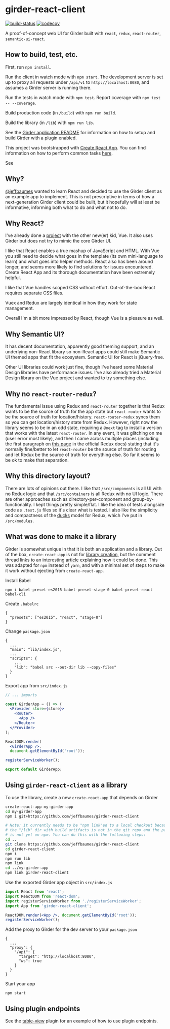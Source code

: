 # girder-react-client

[![build-status](https://circleci.com/gh/jeffbaumes/girder-react-client.svg?style=shield)](https://circleci.com/gh/jeffbaumes/girder-react-client)
[![codecov](https://codecov.io/gh/jeffbaumes/girder-react-client/branch/master/graph/badge.svg)](https://codecov.io/gh/jeffbaumes/girder-react-client/branch/master)

A proof-of-concept web UI for Girder built with
`react`, `redux`, `react-router`, `semantic-ui-react`.

## How to build, test, etc.

First, run `npm install`.

Run the client in watch mode with `npm start`.
The development server is set up to proxy all requests under `/api/v1` to `http://localhost:8080`,
and assumes a Girder server is running there.

Run the tests in watch mode with `npm test`. Report coverage with `npm test -- --coverage`.

Build production code (in `/build`) with `npm run build`.

Build the library (in `/lib`) with `npm run lib`.

See the [Girder application README](app) for information on how to setup and build Girder with a plugin enabled.

This project was bootstrapped with [Create React App](https://github.com/facebookincubator/create-react-app).
You can find information on how to perform common tasks
[here](https://github.com/facebookincubator/create-react-app/blob/master/packages/react-scripts/template/README.md).

See

## Why?

[@jeffbaumes](https://github.com/jeffbaumes) wanted to learn React and decided to use
the Girder client as an example app to implement. This is not prescriptive in terms of
how a next-generation Girder client could be built, but it hopefully will at least be
informative, informing both what to do and what not to do.

## Why React?

I've already done a [project](https://github.com/arborworkflows/arbor_apps) with the other
new(er) kid, Vue. It also uses Girder but does not try to mimic the core Girder UI.

I like that React enables a true mashup of JavaScript and HTML. With Vue you still need to
decide what goes in the template (its own mini-language to learn) and what goes into helper methods.
React also has been around longer, and seems more likely to find solutions for issues
encountered. Create React App and its thorough documentation have been extremely helpful.

I like that Vue handles scoped CSS without effort. Out-of-the-box React requires separate CSS files.

Vuex and Redux are largely identical in how they work for state management.

Overall I'm a bit more impressed by React, though Vue is a pleasure as well.

## Why Semantic UI?

It has decent documentation, apparently good theming support, and an underlying non-React library
so non-React apps could still make Semantic UI themed apps that fit the ecosystem. Semantic UI for
React is jQuery-free.

Other UI libraries could work just fine, though I've heard some Material Design libraries
have performance issues. I've also already tried a Material Design library on the Vue project
and wanted to try something else.

## Why no `react-router-redux`?

The fundamental issue using Redux and `react-router` together is that
Redux wants to be the source of truth for the app state
but `react-router` wants to be the source of truth for location/history. `react-router-redux`
syncs them so you can get location/history state from Redux. However, right now the library
seems to be in an odd state, requiring a `@next` tag to install a version that works with
the latest `react-router`.
In any event, it was glitching on me (user error most likely), and then I came across multiple
places (including the first paragraph on
[this page](https://redux.js.org/docs/advanced/UsageWithReactRouter.html)
in the official Redux docs) stating that it's normally fine/better to let `react-router` be
the source of truth for routing and let Redux be the source of truth for everything else.
So far it seems to be ok to make that separation.

## Why this directory layout?

There are lots of opinions out there. I like that `/src/components` is all UI with no Redux logic
and that `/src/containers` is all Redux with no UI logic. There are other approaches such as
directory-per-component and group-by-functionality. I kept things pretty simple/flat.
I like the idea of tests alongside code as `.test.js` files so it's clear what is tested.
I also like the simplicity and compactness of the
[ducks](https://medium.com/@scbarrus/the-ducks-file-structure-for-redux-d63c41b7035c)
model for Redux, which I've put in `/src/modules`.

## What was done to make it a library

Girder is somewhat unique in that it is both an application and a library.
Out of the box, `create-react-app` is not for
[library creation](https://github.com/facebookincubator/create-react-app/issues/907#issuecomment-253998607),
but the comment thread links to an interesting
[article](https://medium.com/@lokhmakov/best-way-to-create-npm-packages-with-create-react-app-b24dd449c354)
explaining how it could be done.
This was adapted for `npm` instead of `yarn`, and with a minimal set of steps to
make it work without ejecting from `create-react-app`.

Install Babel
```
npm i babel-preset-es2015 babel-preset-stage-0 babel-preset-react babel-cli
```

Create `.babelrc`
```
{
  "presets": ["es2015", "react", "stage-0"]
}
```

Change `package.json`
```
{
  ...
  "main": "lib/index.js",
  ...
  "scripts": {
    ...
    "lib": "babel src --out-dir lib --copy-files"
  }
}
```

Export app from `src/index.js`
```jsx
// ... imports

const GirderApp = () => (
  <Provider store={store}>
    <Router>
      <App />
    </Router>
  </Provider>
);

ReactDOM.render(
  <GirderApp />,
  document.getElementById('root'));

registerServiceWorker();

export default GirderApp;
```

## Using `girder-react-client` as a library

To use the library, create a new `create-react-app` that depends on Girder
```bash
create-react-app my-girder-app
cd my-girder-app
npm i git+https://github.com/jeffbaumes/girder-react-client

# Note: it currently needs to be "npm link"ed to a local checkout because
# the "/lib" dir with build artifacts is not in the git repo and the package
# is not yet on npm. You can do this with the following steps:
cd ..
git clone https://github.com/jeffbaumes/girder-react-client
cd girder-react-client
npm i
npm run lib
npm link
cd ../my-girder-app
npm link girder-react-client
```

Use the exported Girder app object in `src/index.js`
```jsx
import React from 'react';
import ReactDOM from 'react-dom';
import registerServiceWorker from './registerServiceWorker';
import App from 'girder-react-client';

ReactDOM.render(<App />, document.getElementById('root'));
registerServiceWorker();
```

Add the proxy to Girder for the dev server to your `package.json`
```
{
  ...
  "proxy": {
    "/api": {
      "target": "http://localhost:8080",
      "ws": true
    }
  }
}
```

Start your app
```
npm start
```

## Using plugin endpoints

See the [table-view](plugins/table-view/README.md) plugin for an example
of how to use plugin endpoints.
